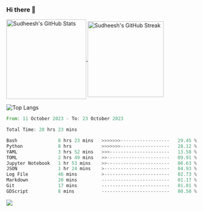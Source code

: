 ### Hi there 👋

<!--
**skethirajan/skethirajan** is a ✨ _special_ ✨ repository because its `README.md` (this file) appears on your GitHub profile.

Here are some ideas to get you started:

- 🔭 I’m currently working on ...
- 🌱 I’m currently learning ...
- 👯 I’m looking to collaborate on ...
- 🤔 I’m looking for help with ...
- 💬 Ask me about ...
- 📫 How to reach me: ...
- 😄 Pronouns: ...
- ⚡ Fun fact: ...
-->

<a href="https://github.com/anuraghazra/github-readme-stats">
  <img height=210 align="center" src="https://github-readme-stats.vercel.app/api?username=skethirajan&show_icons=true&theme=transparent&bg_color=00000000&hide_border=true&custom_title=Sudheesh's+GitHub+Stats" alt="Sudheesh's GitHub Stats" />
</a>
<a href="https://git.io/streak-stats">
  <img height=200 align="center" src="https://streak-stats.demolab.com?user=skethirajan&mode=weekly&theme=transparent&bg_color=00000000&hide_border=true&hide_title=true&card_width=300" alt="Sudheesh's GitHub Streak" />
</a>

![Top Langs](https://github-readme-stats.vercel.app/api/top-langs/?username=skethirajan&theme=transparent&bg_color=00000000&hide_border=true&hide_progress=true)

<!--START_SECTION:waka-->

```rust
From: 11 October 2023 - To: 23 October 2023

Total Time: 28 hrs 23 mins

Bash               8 hrs 23 mins   >>>>>>>------------------   29.45 %
Python             8 hrs           >>>>>>>------------------   28.12 %
YAML               3 hrs 52 mins   >>>----------------------   13.58 %
TOML               2 hrs 49 mins   >>-----------------------   09.91 %
Jupyter Notebook   1 hr 53 mins    >>-----------------------   06.63 %
JSON               1 hr 24 mins    >------------------------   04.93 %
Log File           46 mins         >------------------------   02.73 %
Markdown           20 mins         -------------------------   01.17 %
Git                17 mins         -------------------------   01.01 %
GDScript           8 mins          -------------------------   00.50 %
```

<!--END_SECTION:waka-->

![](https://komarev.com/ghpvc/?username=skethirajan&label=PROFILE+VIEWS)
